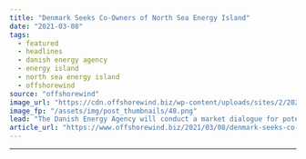 ```yaml
---
title: "Denmark Seeks Co-Owners of North Sea Energy Island"
date: "2021-03-08"
tags: 
  - featured
  - headlines
  - danish energy agency
  - energy island
  - north sea energy island
  - offshorewind
source: "offshorewind"
image_url: "https://cdn.offshorewind.biz/wp-content/uploads/sites/2/2021/03/08124005/Denmark-Seeks-Co-Owners-of-North-Sea-Energy-Island.png"
image_fp: "/assets/img/post_thumbnails/48.png"
lead: "The Danish Energy Agency will conduct a market dialogue for potential bidders and relevant"
article_url: "https://www.offshorewind.biz/2021/03/08/denmark-seeks-co-owners-of-north-sea-energy-island/"
---
```


---
